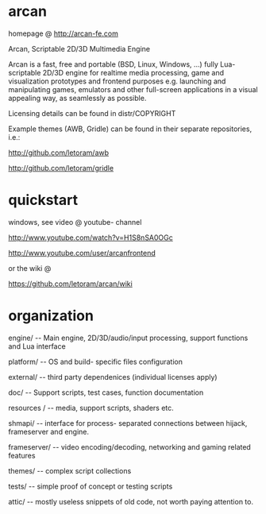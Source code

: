 arcan
=====
homepage @ http://arcan-fe.com

Arcan, Scriptable 2D/3D Multimedia Engine

Arcan is a fast, free and portable (BSD, Linux, Windows, …) fully Lua- scriptable 2D/3D engine for realtime media processing, game and visualization prototypes and frontend purposes e.g. launching and manipulating games, emulators and other full-screen applications in a visual appealing way, as seamlessly as possible.

Licensing details can be found in distr/COPYRIGHT

Example themes (AWB, Gridle) can be found in their separate repositories, i.e.:

http://github.com/letoram/awb

http://github.com/letoram/gridle

quickstart
=====
windows, see video @ youtube- channel 

  http://www.youtube.com/watch?v=H1S8nSA0OGc

  http://www.youtube.com/user/arcanfrontend
  
or the wiki @

https://github.com/letoram/arcan/wiki

organization
=====

 engine/ -- Main engine, 2D/3D/audio/input processing, support functions and Lua interface

 platform/ -- OS and build- specific files configuration

 external/ -- third party dependenices (individual licenses apply)

 doc/ -- Support scripts, test cases, function documentation

 resources / -- media, support scripts, shaders etc. 

 shmapi/ -- interface for process- separated connections between hijack, frameserver and engine.

 frameserver/ -- video encoding/decoding, networking and gaming related features

 themes/ -- complex script collections

 tests/ -- simple proof of concept or testing scripts

 attic/ -- mostly useless snippets of old code, not worth paying attention to.

